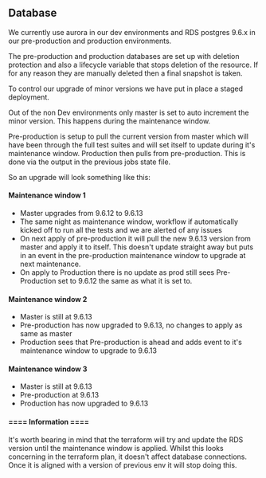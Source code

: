 ## Database

We currently use aurora in our dev environments and RDS postgres 9.6.x in our
pre-production and production environments.

The pre-production and production databases are set up with deletion protection and also a lifecycle variable that stops
deletion of the resource. If for any reason they are manually deleted then a final snapshot is taken.

To control our upgrade of minor versions we have put in place a staged deployment.

Out of the non Dev environments only master is set to auto increment the minor version. This happens during the maintenance window.

Pre-production is setup to pull the current version from master which will have been through the full test suites and will set itself to
update during it's maintenance window. Production then pulls from pre-production. This is done via the output in the previous jobs state file.

So an upgrade will look something like this:

#### Maintenance window 1
- Master upgrades from 9.6.12 to 9.6.13
- The same night as maintenance window, workflow if automatically kicked off to run all the tests and we are alerted of any issues
- On next apply of pre-production it will pull the new 9.6.13 version from master and apply it to itself. This doesn't update straight away
but puts in an event in the pre-production maintenance window to upgrade at next maintenance.
- On apply to Production there is no update as prod still sees Pre-Production set to 9.6.12 the same as what it is set to.

#### Maintenance window 2

- Master is still at 9.6.13
- Pre-production has now upgraded to 9.6.13, no changes to apply as same as master
- Production sees that Pre-production is ahead and adds event to it's maintenance window to upgrade to 9.6.13

#### Maintenance window 3

- Master is still at 9.6.13
- Pre-production at 9.6.13
- Production has now upgraded to 9.6.13

#### ==== Information ====

It's worth bearing in mind that the terraform will try and update the RDS version until the maintenance window is applied.
Whilst this looks concerning in the terraform plan, it doesn't affect database connections. Once it is aligned with a version of
previous env it will stop doing this.
